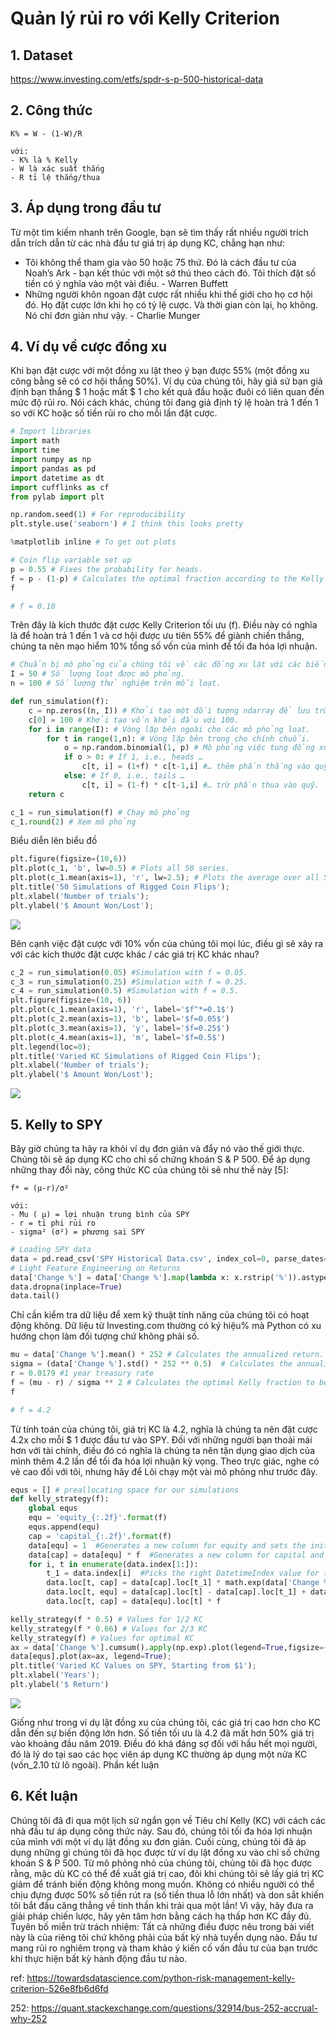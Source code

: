# Quản lý rủi ro với Kelly Criterion

## 1. Dataset

https://www.investing.com/etfs/spdr-s-p-500-historical-data

## 2. Công thức

```
K% = W - (1-W)/R

với:
- K% là % Kelly
- W là xác suất thắng
- R tỉ lệ thắng/thua
```

## 3. Áp dụng trong đầu tư

Từ một tìm kiếm nhanh trên Google, bạn sẽ tìm thấy rất nhiều người trích dẫn trích dẫn từ các nhà đầu tư giá trị áp dụng KC, chẳng hạn như:

- Tôi không thể tham gia vào 50 hoặc 75 thứ. Đó là cách đầu tư của Noah’s Ark - bạn kết thúc với một sở thú theo cách đó. Tôi thích đặt số tiền có ý nghĩa vào một vài điều. - Warren Buffett
- Những người khôn ngoan đặt cược rất nhiều khi thế giới cho họ cơ hội đó. Họ đặt cược lớn khi họ có tỷ lệ cược. Và thời gian còn lại, họ không. Nó chỉ đơn giản như vậy. - Charlie Munger

## 4. Ví dụ về cược đồng xu

Khi bạn đặt cược với một đồng xu lật theo ý bạn được 55% (một đồng xu công bằng sẽ có cơ hội thắng 50%). Ví dụ của chúng tôi, hãy giả sử bạn giả định bạn thắng $ 1 hoặc mất $ 1 cho kết quả đầu hoặc đuôi có liên quan đến mức độ rủi ro. Nói cách khác, chúng tôi đang giả định tỷ lệ hoàn trả 1 đến 1 so với KC hoặc số tiền rủi ro cho mỗi lần đặt cược.

```python
# Import libraries
import math
import time
import numpy as np
import pandas as pd
import datetime as dt
import cufflinks as cf
from pylab import plt

np.random.seed(1) # For reproducibility
plt.style.use('seaborn') # I think this looks pretty

%matplotlib inline # To get out plots

# Coin flip variable set up
p = 0.55 # Fixes the probability for heads.
f = p - (1-p) # Calculates the optimal fraction according to the Kelly criterion.
f

# f = 0.10
```

Trên đây là kích thước đặt cược Kelly Criterion tối ưu (f). Điều này có nghĩa là để hoàn trả 1 đến 1 và cơ hội được ưu tiên 55% để giành chiến thắng, chúng ta nên mạo hiểm 10% tổng số vốn của mình để tối đa hóa lợi nhuận.

```python
# Chuẩn bị mô phỏng của chúng tôi về các đồng xu lật với các biến
I = 50 # Số lượng loạt được mô phỏng.
n = 100 # Số lượng thử nghiệm trên mỗi loạt.

def run_simulation(f):
    c = np.zeros((n, I)) # Khởi tạo một đối tượng ndarray để lưu trữ kết quả mô phỏng.
    c[0] = 100 # Khởi tạo vốn khởi đầu với 100.
    for i in range(I): # Vòng lặp bên ngoài cho các mô phỏng loạt.
        for t in range(1,n): # Vòng lặp bên trong cho chính chuỗi.
            o = np.random.binomial(1, p) # Mô phỏng việc tung đồng xu.
            if o > 0: # If 1, i.e., heads …
                c[t, i] = (1+f) * c[t-1,i] #… thêm phần thắng vào quỹ.
            else: # If 0, i.e., tails …
                c[t, i] = (1-f) * c[t-1,i] #… trừ phần thua vào quỹ.
    return c

c_1 = run_simulation(f) # Chạy mô phỏng
c_1.round(2) # Xem mô phỏng
```

Biểu diễn lên biểu đồ

```python
plt.figure(figsize=(10,6))
plt.plot(c_1, 'b', lw=0.5) # Plots all 50 series.
plt.plot(c_1.mean(axis=1), 'r', lw=2.5); # Plots the average over all 50 series.
plt.title('50 Simulations of Rigged Coin Flips');
plt.xlabel('Number of trials');
plt.ylabel('$ Amount Won/Lost');
```

![](https://miro.medium.com/max/1230/0*qApwLlwE0FLbW-IO)

Bên cạnh việc đặt cược với 10% vốn của chúng tôi mọi lúc, điều gì sẽ xảy ra với các kích thước đặt cược khác / các giá trị KC khác nhau?

```python
c_2 = run_simulation(0.05) #Simulation with f = 0.05.
c_3 = run_simulation(0.25) #Simulation with f = 0.25.
c_4 = run_simulation(0.5) #Simulation with f = 0.5.
plt.figure(figsize=(10, 6))
plt.plot(c_1.mean(axis=1), 'r', label='$f^*=0.1$')
plt.plot(c_2.mean(axis=1), 'b', label='$f=0.05$')
plt.plot(c_3.mean(axis=1), 'y', label='$f=0.25$')
plt.plot(c_4.mean(axis=1), 'm', label='$f=0.5$')
plt.legend(loc=0);
plt.title('Varied KC Simulations of Rigged Coin Flips');
plt.xlabel('Number of trials');
plt.ylabel('$ Amount Won/Lost');
```

![](https://miro.medium.com/max/1230/0*qApwLlwE0FLbW-IO)

## 5. Kelly to SPY

Bây giờ chúng ta hãy ra khỏi ví dụ đơn giản và đẩy nó vào thế giới thực. Chúng tôi sẽ áp dụng KC cho chỉ số chứng khoán S & P 500. Để áp dụng những thay đổi này, công thức KC của chúng tôi sẽ như thế này [5]:

```
f* = (µ-r)/σ²

với:
- Mu ( µ) = lợi nhuận trung bình của SPY
- r = tỉ phi rủi ro
- sigma² (σ²) = phương sai SPY
```

```python
# Loading SPY data
data = pd.read_csv('SPY Historical Data.csv', index_col=0, parse_dates=True)
# Light Feature Engineering on Returns
data['Change %'] = data['Change %'].map(lambda x: x.rstrip('%')).astype(float) / 100
data.dropna(inplace=True)
data.tail()
```

Chỉ cần kiểm tra dữ liệu để xem kỹ thuật tính năng của chúng tôi có hoạt động không. Dữ liệu từ Investing.com thường có ký hiệu% mà Python có xu hướng chọn làm đối tượng chứ không phải số.

```python
mu = data['Change %'].mean() * 252 # Calculates the annualized return.
sigma = (data['Change %'].std() * 252 ** 0.5)  # Calculates the annualized volatility.
r = 0.0179 #1 year treasury rate
f = (mu - r) / sigma ** 2 # Calculates the optimal Kelly fraction to be invested in the strategy.
f

# f = 4.2
```

Từ tính toán của chúng tôi, giá trị KC là 4.2, nghĩa là chúng ta nên đặt cược 4.2x cho mỗi $ 1 được đầu tư vào SPY. Đối với những người bạn thoải mái hơn với tài chính, điều đó có nghĩa là chúng ta nên tận dụng giao dịch của mình thêm 4.2 lần để tối đa hóa lợi nhuận kỳ vọng. Theo trực giác, nghe có vẻ cao đối với tôi, nhưng hãy để Lôi chạy một vài mô phỏng như trước đây.

```python
equs = [] # preallocating space for our simulations
def kelly_strategy(f):
    global equs
    equ = 'equity_{:.2f}'.format(f)
    equs.append(equ)
    cap = 'capital_{:.2f}'.format(f)
    data[equ] = 1  #Generates a new column for equity and sets the initial value to 1.
    data[cap] = data[equ] * f  #Generates a new column for capital and sets the initial value to 1·f∗.
    for i, t in enumerate(data.index[1:]):
        t_1 = data.index[i]  #Picks the right DatetimeIndex value for the previous values.
        data.loc[t, cap] = data[cap].loc[t_1] * math.exp(data['Change %'].loc[t])
        data.loc[t, equ] = data[cap].loc[t] - data[cap].loc[t_1] + data[equ].loc[t_1]
        data.loc[t, cap] = data[equ].loc[t] * f 

kelly_strategy(f * 0.5) # Values for 1/2 KC
kelly_strategy(f * 0.66) # Values for 2/3 KC
kelly_strategy(f) # Values for optimal KC
ax = data['Change %'].cumsum().apply(np.exp).plot(legend=True,figsize=(10, 6))         
data[equs].plot(ax=ax, legend=True);
plt.title('Varied KC Values on SPY, Starting from $1');
plt.xlabel('Years');
plt.ylabel('$ Return')
```

![](https://miro.medium.com/max/1208/0*eAR4eeGrOq6GFJoK)

Giống như trong ví dụ lật đồng xu của chúng tôi, các giá trị cao hơn cho KC dẫn đến sự biến động lớn hơn. Số tiền tối ưu là 4.2 đã mất hơn 50% giá trị vào khoảng đầu năm 2019. Điều đó khá đáng sợ đối với hầu hết mọi người, đó là lý do tại sao các học viên áp dụng KC thường áp dụng một nửa KC (vốn_2.10 từ lô ngoài). Phần kết luận

## 6. Kết luận

Chúng tôi đã đi qua một lịch sử ngắn gọn về Tiêu chí Kelly (KC) với cách các nhà đầu tư áp dụng công thức này. Sau đó, chúng tôi tối đa hóa lợi nhuận của mình với một ví dụ lật đồng xu đơn giản. Cuối cùng, chúng tôi đã áp dụng những gì chúng tôi đã học được từ ví dụ lật đồng xu vào chỉ số chứng khoán S & P 500. Từ mô phỏng nhỏ của chúng tôi, chúng tôi đã học được rằng, mặc dù KC có thể đề xuất giá trị cao, đôi khi chúng tôi sẽ lấy giá trị KC giảm để tránh biến động không mong muốn. Không có nhiều người có thể chịu đựng được 50% số tiền rút ra (số tiền thua lỗ lớn nhất) và don sắt khiến tôi bắt đầu căng thẳng về tinh thần khi trải qua một lần! Vì vậy, hãy đưa ra giải pháp chiến lược, hãy yên tâm hơn bằng cách hạ thấp hơn KC đầy đủ. Tuyên bố miễn trừ trách nhiệm: Tất cả những điều được nêu trong bài viết này là của riêng tôi chứ không phải của bất kỳ nhà tuyển dụng nào. Đầu tư mang rủi ro nghiêm trọng và tham khảo ý kiến ​​cố vấn đầu tư của bạn trước khi thực hiện bất kỳ hành động đầu tư nào.

ref: https://towardsdatascience.com/python-risk-management-kelly-criterion-526e8fb6d6fd

252: https://quant.stackexchange.com/questions/32914/bus-252-accrual-why-252
